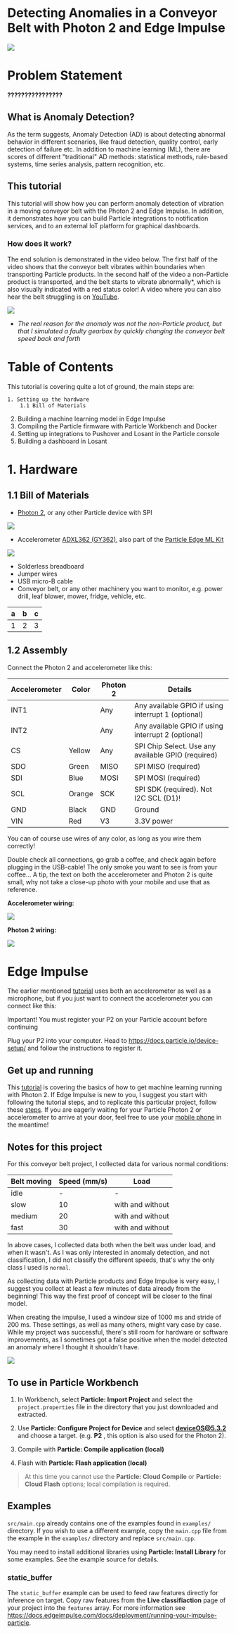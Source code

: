 # Detecting Anomalies in a Conveyor Belt with Photon 2 and Edge Impulse

![](/images/conv_010.jpg)

# Problem Statement

**????????????????**

## What is Anomaly Detection?

As the term suggests, Anomaly Detection (AD) is about detecting abnormal behavior in different scenarios, like fraud detection, quality control, early detection of failure etc. In addition to machine learning (ML), there are scores of different "traditional" AD methods: statistical methods, rule-based systems, time series analysis, pattern recognition, etc.

## This tutorial

This tutorial will show how you can perform anomaly detection of vibration in a moving conveyor belt with the Photon 2 and Edge Impulse. In addition, it demonstrates how you can build Particle integrations to notification services, and to an external IoT platform for graphical dashboards. 

### How does it work?

The end solution is demonstrated in the video below. The first half of the video shows that the conveyor belt vibrates within boundaries when transporting Particle products. In the second half of the video a non-Particle product is transported, and the belt starts to vibrate abnormally*, which is also visually indicated with a red status color! A video where you can also hear the belt struggling is on [YouTube](https://youtu.be/TvAK7TOfutE).

![](/images/demo_800x370.gif)

* *The real reason for the anomaly was not the non-Particle product, but that I simulated a faulty gearbox by quickly changing the conveyor belt speed  back and forth*

# Table of Contents

This tutorial is covering quite a lot of ground, the main steps are:

    1. Setting up the hardware
        1.1 Bill of Materials

2. Building a machine learning model in Edge Impulse
3. Compiling the Particle firmware with Particle Workbench and Docker
4. Setting up integrations to Pushover and Losant in the Particle console
5. Building a dashboard in Losant

# 1. Hardware
## 1.1 Bill of Materials

- [Photon 2](https://store.particle.io/products/photon-2), or any other Particle device with SPI 

![](/images/Photon2.jpg)

- Accelerometer [ADXL362 (GY362)](https://www.amazon.com/GY-362-ADXL362-Accelerometer-Interface-Arduino/dp/B07QS9LT8J), also part of the [Particle Edge ML Kit](https://docs.particle.io/reference/datasheets/accessories/edge-ml-kit/#adxl362-gy362-accelerometer-breakout)

![](/images/adxl362-1.jpeg)

- Solderless breadboard
- Jumper wires
- USB micro-B cable
- Conveyor belt, or any other machinery you want to monitor, e.g. power drill, leaf blower, mower, fridge, vehicle, etc.

| a | b | c |
| --- | --- | --- |
| 1 | 2 | 3 |


## 1.2 Assembly


Connect the Photon 2 and accelerometer like this:

| Accelerometer| Color	| Photon 2	| Details | 
| ------| ----- | ------| ------------------| 
| INT1	| 	    | Any	| Any available GPIO if using interrupt 1 (optional)| 
| INT2	| 	    | Any	| Any available GPIO if using interrupt 2 (optional)| 
| CS	| Yellow| Any	| SPI Chip Select. Use any available GPIO (required)| 
| SDO	| Green	| MISO	| SPI MISO (required)| 
| SDI	| Blue	| MOSI	| SPI MOSI (required)| 
| SCL	| Orange| SCK	| SPI SDK (required). Not I2C SCL (D1)!| 
| GND	| Black	| GND	| Ground| 
| VIN	| Red	| V3	| 3.3V power| 

You can of course use wires of any color, as long as you wire them correctly! 

Double check all connections, go grab a coffee, and check again before plugging in the USB-cable! The only smoke you want to see is from your coffee...
A tip, the text on both the accelerometer and Photon 2 is quite small, why not take a close-up photo with your mobile and use that as reference.

**Accelerometer wiring:**

![](/images/accel_10_comp.jpg)

**Photon 2 wiring:**

![](/images/accel_20_comp.jpg)



# Edge Impulse

The earlier mentioned [tutorial](https://docs.edgeimpulse.com/docs/edge-ai-hardware/mcu/particle-photon-2) uses both an accelerometer as well as a microphone, but if you just want to connect the accelerometer you can connect like this:


Important! You must register your P2 on your Particle account before continuing

Plug your P2 into your computer. Head to https://docs.particle.io/device-setup/ and follow the instructions to register it.

## Get up and running ##

This [tutorial](https://docs.edgeimpulse.com/docs/edge-ai-hardware/mcu/particle-photon-2) is covering the basics of how to get machine learning running with Photon 2. If Edge Impulse is new to you, I suggest you start with following the tutorial steps, and to replicate this particular project, follow these [steps](https://docs.edgeimpulse.com/docs/tutorials/end-to-end-tutorials/continuous-motion-recognition). If you are eagerly waiting for your Particle Photon 2 or accelerometer to arrive at your door, feel free to use your [mobile phone](https://docs.edgeimpulse.com/docs/edge-ai-hardware/using-your-mobile-phone) in the meantime!

## Notes for this project ##

For this conveyor belt project, I collected data for various normal conditions:

| Belt moving | Speed (mm/s) | Load             |
| ---         | ---          | ---              |
| idle        | -            | -                |
| slow        | 10           | with and without |
| medium      | 20           | with and without |
| fast        | 30           | with and without |



In above cases, I collected data both when the belt was under load, and when it wasn't. As I was only interested in anomaly detection, and not classification, I did not classify the different speeds, that's why the only class I used is `normal`.

As collecting data with Particle products and Edge Impulse is very easy, I suggest you collect at least a few minutes of data already from the beginning! This way the first proof of concept will be closer to the final model.

When creating the impulse, I used a window size of 1000 ms and stride of 200 ms. These settings, as well as many others, might vary case by case. While my project was successful, there's still room for hardware or software improvements, as I sometimes got a false positive when the model detected an anomaly where I thought it shouldn't have. 

![](/images/ei_10.jpg)



## To use in Particle Workbench

1. In Workbench, select **Particle: Import Project** and select the `project.properties` file in the directory that you just downloaded and extracted.

1. Use **Particle: Configure Project for Device** and select **deviceOS@5.3.2** and choose a target. (e.g. **P2** , this option is also used for the Photon 2).

1. Compile with  **Particle: Compile application (local)**

1. Flash with **Particle: Flash application (local)**


> At this time you cannot use the **Particle: Cloud Compile** or **Particle: Cloud Flash** options; local compilation is required.

## Examples

`src/main.cpp` already contains one of the examples found in `examples/` directory.  If
you wish to use a different example, copy the `main.cpp` file from the example
in the `examples/` directory and replace `src/main.cpp`.

You may need to install additional libraries using **Particle: Install Library**
for some examples. See the example source for details.

### static_buffer

The `static_buffer` example can be used to feed raw features directly for
inference on target.  Copy raw features from the **Live classifiaction** page of
your project into the `features` array. For more information see
https://docs.edgeimpulse.com/docs/deployment/running-your-impulse-particle.
